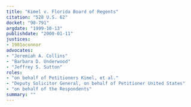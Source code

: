 ```yaml
---
title: "Kimel v. Florida Board of Regents"
citation: "528 U.S. 62"
docket: "98-791"
argdate: "1999-10-13"
publishdate: "2000-01-11"
justices:
- 1981oconnor
advocates:
- "Jeremiah A. Collins"
- "Barbara D. Underwood"
- "Jeffrey S. Sutton"
roles:
- "on behalf of Petitioners Kimel, et al."
- "Deputy Solicitor General, on behalf of Petitioner United States"
- "on behalf of the Respondents"
summary: ""
---
```


